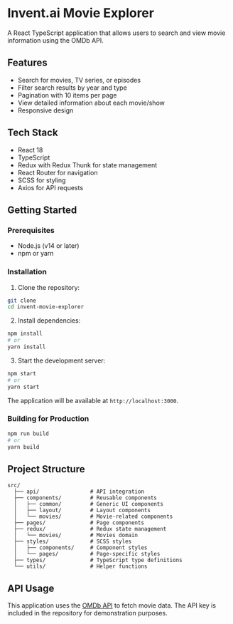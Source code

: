 # Invent.ai Movie Explorer

A React TypeScript application that allows users to search and view movie information using the OMDb API.

## Features

- Search for movies, TV series, or episodes
- Filter search results by year and type
- Pagination with 10 items per page
- View detailed information about each movie/show
- Responsive design

## Tech Stack

- React 18
- TypeScript
- Redux with Redux Thunk for state management
- React Router for navigation
- SCSS for styling
- Axios for API requests

## Getting Started

### Prerequisites

- Node.js (v14 or later)
- npm or yarn

### Installation

1. Clone the repository:
```bash
git clone 
cd invent-movie-explorer
```

2. Install dependencies:
```bash
npm install
# or
yarn install
```

3. Start the development server:
```bash
npm start
# or
yarn start
```

The application will be available at `http://localhost:3000`.

### Building for Production

```bash
npm run build
# or
yarn build
```

## Project Structure

```
src/
  ├── api/                # API integration
  ├── components/         # Reusable components
  │   ├── common/         # Generic UI components
  │   ├── layout/         # Layout components
  │   └── movies/         # Movie-related components
  ├── pages/              # Page components
  ├── redux/              # Redux state management
  │   └── movies/         # Movies domain
  ├── styles/             # SCSS styles
  │   ├── components/     # Component styles
  │   └── pages/          # Page-specific styles
  ├── types/              # TypeScript type definitions
  └── utils/              # Helper functions
```

## API Usage

This application uses the [OMDb API](http://www.omdbapi.com/) to fetch movie data. The API key is included in the repository for demonstration purposes.
